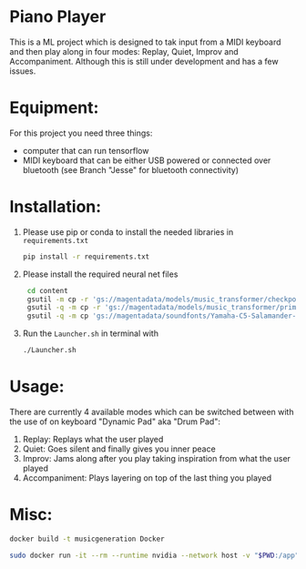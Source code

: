 # Piano Player
This is a ML project which is designed to tak input from a MIDI keyboard and then play along in four modes: Replay, Quiet, Improv and Accompaniment. Although this is still under development and has a few issues.

# Equipment:
For this project you need three things:
* computer that can run tensorflow
* MIDI keyboard that can be either USB powered or connected over bluetooth (see Branch "Jesse" for bluetooth connectivity)

# Installation:
1. Please use pip or conda to install the needed libraries in `requirements.txt`
   ```bash
   pip install -r requirements.txt
   ```
   
2. Please install the required neural net files
   ```bash
    cd content
    gsutil -m cp -r 'gs://magentadata/models/music_transformer/checkpoints/*' .
    gsutil -q -m cp -r 'gs://magentadata/models/music_transformer/primers/*' .
    gsutil -q -m cp 'gs://magentadata/soundfonts/Yamaha-C5-Salamander-JNv5.1.sf2' .
    ```
3. Run the `Launcher.sh` in terminal with
    ```bash
    ./Launcher.sh 
    ```

# Usage:
There are currently 4 available modes which can be switched between with the use of on keyboard "Dynamic Pad" aka "Drum Pad":
1. Replay: Replays what the user played
2. Quiet: Goes silent and finally gives you inner peace
3. Improv: Jams along after you play taking inspiration from what the user played
4. Accompaniment: Plays layering on top of the last thing you played

# Misc:
```bash
docker build -t musicgeneration Docker
```

```bash
sudo docker run -it --rm --runtime nvidia --network host -v "$PWD:/app" -w /app musicgeneration
```

